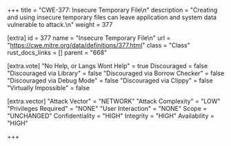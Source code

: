 +++
title = "CWE-377: Insecure Temporary File\n"
description = "Creating and using insecure temporary files can leave application and system data vulnerable to attack.\n"
weight = 377

[extra]
id = 377
name = "Insecure Temporary File\n"
url = "https://cwe.mitre.org/data/definitions/377.html"
class = "Class"
rust_docs_links = []
parent = "668"

[extra.vote]
"No Help, or Langs Wont Help" = true
Discouraged = false
"Discouraged via Library" = false
"Discouraged via Borrow Checker" = false
"Discouraged via Debug Mode" = false
"Discouraged via Clippy" = false
"Virtually Impossible" = false

[extra.vector]
"Attack Vector" = "NETWORK"
"Attack Complexity" = "LOW"
"Privileges Required" = "NONE"
"User Interaction" = "NONE"
Scope = "UNCHANGED"
Confidentiality = "HIGH"
Integrity = "HIGH"
Availability = "HIGH"

+++